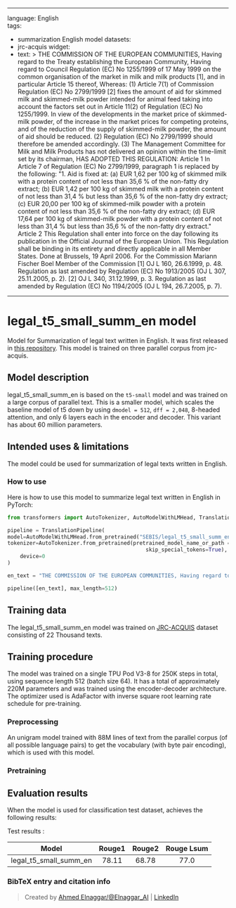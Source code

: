 
---
language: English   
tags:
- summarization English model
datasets:
- jrc-acquis
widget:
- text: >
    THE COMMISSION OF THE EUROPEAN COMMUNITIES, Having regard to the Treaty establishing 
    the European Community, Having regard to Council Regulation (EC) No 1255/1999 of 17 May 1999 
    on the common organisation of the market in milk and milk products [1], and in particular Article 15 thereof, 
    Whereas: (1) Article 7(1) of Commission Regulation (EC) No 2799/1999 [2] fixes the amount of aid for 
    skimmed milk and skimmed-milk powder intended for animal feed taking into account the factors set out 
    in Article 11(2) of Regulation (EC) No 1255/1999. In view of the developments in the market price of 
    skimmed-milk powder, of the increase in the market prices for competing proteins, and of the reduction 
    of the supply of skimmed-milk powder, the amount of aid should be reduced. (2) Regulation (EC) 
    No 2799/1999 should therefore be amended accordingly. (3) The Management Committee for Milk and 
    Milk Products has not delivered an opinion within the time-limit set by its chairman, 
    HAS ADOPTED THIS REGULATION: Article 1 In Article 7 of Regulation (EC) No 2799/1999, paragraph 1 is replaced by the following: "1. Aid is fixed at: (a) EUR 1,62 per 100 kg of skimmed milk with a protein content of not less than 35,6 % of the non-fatty dry extract; (b) EUR 1,42 per 100 kg of skimmed milk with a protein content of not less than 31,4 % but less than 35,6 % of the non-fatty dry extract; (c) EUR 20,00 per 100 kg of skimmed-milk powder with a protein content of not less than 35,6 % of the non-fatty dry extract; (d) EUR 17,64 per 100 kg of skimmed-milk powder with a protein content of not less than 31,4 % but less than 35,6 % of the non-fatty dry extract." Article 2 This Regulation shall enter into force on the day following its publication in the Official Journal of the European Union. This Regulation shall be binding in its entirety and directly applicable in all Member States. Done at Brussels, 19 April 2006. For the Commission Mariann Fischer Boel Member of the Commission [1] OJ L 160, 26.6.1999, p. 48. Regulation as last amended by Regulation (EC) No 1913/2005 (OJ L 307, 25.11.2005, p. 2). [2] OJ L 340, 31.12.1999, p. 3. 
    Regulation as last amended by Regulation (EC) No 1194/2005 (OJ L 194, 26.7.2005, p. 7).
---

# legal_t5_small_summ_en model

Model for Summarization of legal text written in English. It was first released in
[this repository](https://github.com/agemagician/LegalTrans). This model is trained on three parallel corpus from jrc-acquis.


## Model description

legal_t5_small_summ_en is based on the `t5-small` model and was trained on a large corpus of parallel text. This is a smaller model, which scales the baseline model of t5 down by using `dmodel = 512`, `dff = 2,048`, 8-headed attention, and only 6 layers each in the encoder and decoder. This variant has about 60 million parameters.

## Intended uses & limitations

The model could be used for summarization of legal texts written in English.

### How to use

Here is how to use this model to summarize legal text written in English in PyTorch:

```python
from transformers import AutoTokenizer, AutoModelWithLMHead, TranslationPipeline

pipeline = TranslationPipeline(
model=AutoModelWithLMHead.from_pretrained("SEBIS/legal_t5_small_summ_en"),
tokenizer=AutoTokenizer.from_pretrained(pretrained_model_name_or_path = "SEBIS/legal_t5_small_summ_en", do_lower_case=False, 
                                            skip_special_tokens=True),
    device=0
)

en_text = "THE COMMISSION OF THE EUROPEAN COMMUNITIES, Having regard to the Treaty establishing the European Community, Having regard to Council Regulation (EC) No 1255/1999 of 17 May 1999 on the common organisation of the market in milk and milk products [1], and in particular Article 15 thereof, Whereas: (1) Article 7(1) of Commission Regulation (EC) No 2799/1999 [2] fixes the amount of aid for skimmed milk and skimmed-milk powder intended for animal feed taking into account the factors set out in Article 11(2) of Regulation (EC) No 1255/1999. In view of the developments in the market price of skimmed-milk powder, of the increase in the market prices for competing proteins, and of the reduction of the supply of skimmed-milk powder, the amount of aid should be reduced. (2) Regulation (EC) No 2799/1999 should therefore be amended accordingly. (3) The Management Committee for Milk and Milk Products has not delivered an opinion within the time-limit set by its chairman, HAS ADOPTED THIS REGULATION: Article 1 In Article 7 of Regulation (EC) No 2799/1999, paragraph 1 is replaced by the following: "1. Aid is fixed at: (a) EUR 1,62 per 100 kg of skimmed milk with a protein content of not less than 35,6 % of the non-fatty dry extract; (b) EUR 1,42 per 100 kg of skimmed milk with a protein content of not less than 31,4 % but less than 35,6 % of the non-fatty dry extract; (c) EUR 20,00 per 100 kg of skimmed-milk powder with a protein content of not less than 35,6 % of the non-fatty dry extract; (d) EUR 17,64 per 100 kg of skimmed-milk powder with a protein content of not less than 31,4 % but less than 35,6 % of the non-fatty dry extract." Article 2 This Regulation shall enter into force on the day following its publication in the Official Journal of the European Union. This Regulation shall be binding in its entirety and directly applicable in all Member States. Done at Brussels, 19 April 2006. For the Commission Mariann Fischer Boel Member of the Commission [1] OJ L 160, 26.6.1999, p. 48. Regulation as last amended by Regulation (EC) No 1913/2005 (OJ L 307, 25.11.2005, p. 2). [2] OJ L 340, 31.12.1999, p. 3. Regulation as last amended by Regulation (EC) No 1194/2005 (OJ L 194, 26.7.2005, p. 7). -------------------------------------------------- "

pipeline([en_text], max_length=512)
```

## Training data

The legal_t5_small_summ_en model was trained on [JRC-ACQUIS](https://wt-public.emm4u.eu/Acquis/index_2.2.html) dataset consisting of 22 Thousand texts.

## Training procedure

The model was trained on a single TPU Pod V3-8 for 250K steps in total, using sequence length 512 (batch size 64). It has a total of approximately 220M parameters and was trained using the encoder-decoder architecture. The optimizer used is AdaFactor with inverse square root learning rate schedule for pre-training.
### Preprocessing

An unigram model trained with 88M lines of text from the parallel corpus (of all possible language pairs) to get the vocabulary (with byte pair encoding), which is used with this model.

### Pretraining



## Evaluation results

When the model is used for classification test dataset, achieves the following results:

Test results :

| Model | Rouge1  | Rouge2 | Rouge Lsum |
|:-----:|:-----:|:-----:|:-----:|
|   legal_t5_small_summ_en | 78.11|68.78 |77.0|


### BibTeX entry and citation info

> Created by [Ahmed Elnaggar/@Elnaggar_AI](https://twitter.com/Elnaggar_AI) | [LinkedIn](https://www.linkedin.com/in/prof-ahmed-elnaggar/)
